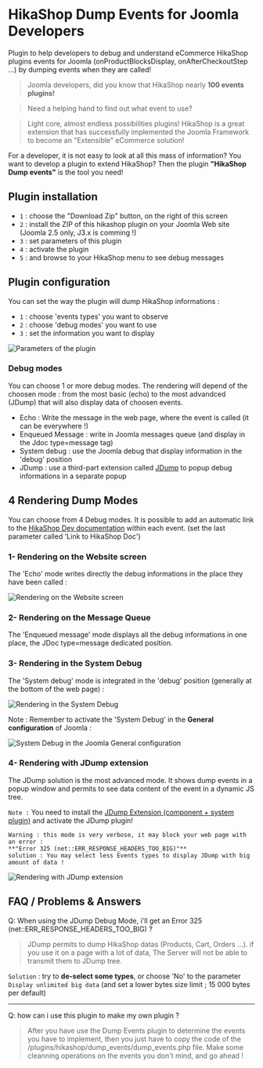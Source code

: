 HikaShop Dump Events for Joomla Developers
=====================

Plugin to help developers to debug and understand eCommerce HikaShop plugins events for Joomla (onProductBlocksDisplay, onAfterCheckoutStep ...) by dumping events when they are called!

> Joomla developers, did you know that HikaShop nearly **100 events plugins!**

> Need a helping hand to find out what event to use?

> Light core, almost endless possibilities plugins! HikaShop is a great extension that has successfully implemented the Joomla Framework to become an "Extensible" eCommerce solution! 

For a developer, it is not easy to look at all this mass of information? 
You want to develop a plugin to extend HikaShop? Then the plugin **"HikaShop Dump events"** is the tool you need!


## Plugin installation

- `1` : choose the "Download Zip" button, on the right of this screen
- `2` : install the ZIP of this hikashop plugin on your Joomla Web site (Joomla 2.5 only, J3.x is comming !)
- `3` : set parameters of this plugin
- `4` : activate the plugin
- `5` : and browse to your HikaShop menu to see debug messages


## Plugin configuration

You can set the way the plugin will dump HikaShop informations :
- `1` : choose 'events types' you want to observe
- `2` : choose 'debug modes' you want to use
- `3` : set the information you want to display

![Parameters of the plugin](/docs/captures/debug0.png "Parameters of the plugin")


### Debug modes
You can choose 1 or more debug modes. The rendering will depend of the choosen mode : from the most basic (echo) to the most advandced (JDump) that will also display data of choosen events.

- Echo : Write the message in the web page, where the event is called (it can be everywhere !)
- Enqueued Message : write in Joomla messages queue (and display in the Jdoc type=message tag)
- System debug : use the Joomla debug that display information in the 'debug' position
- JDump : use a third-part extension called <a href='http://extensions.joomla.org/extensions/miscellaneous/development/1509' target='_blank'>JDump</a> to popup debug informations in a separate popup


## 4 Rendering Dump Modes

You can choose from 4 Debug modes.
It is possible to add an automatic link to the <a href='http://www.hikashop.com/support/documentation/62-hikashop-developer-documentation.html' target='_blank'>HikaShop Dev documentation</a> within each event. (set the last parameter called 'Link to HikaShop Doc')

### 1- Rendering on the Website screen
The 'Echo' mode writes directly the debug informations in the place they have been called :

![Rendering on the Website screen](/docs/captures/debug1.png "Rendering on the Website screen")

### 2- Rendering on the Message Queue
The 'Enqueued message' mode displays all the debug informations in one place, the JDoc type=message dedicated position.


### 3- Rendering in the System Debug
The 'System debug' mode is integrated in the 'debug' position (generally at the bottom of the web page) :

![Rendering in the System Debug](/docs/captures/debug2.png "Rendering in the System Debug")



Note : Remember to activate the 'System Debug' in the **General configuration** of Joomla :

![System Debug in the Joomla General configuration](/docs/captures/debug2b.png "System Debug in the Joomla General configuration")


### 4- Rendering with JDump extension
The JDump solution is the most advanced mode. It shows dump events in a popup window and permits to see data content of the event in a dynamic JS tree.

`Note :` You need to install the <a href='http://extensions.joomla.org/extensions/miscellaneous/development/1509' target='_blank'>JDump Extension (component + system plugin)</a> and activate the JDump plugin!

```
Warning : this mode is very verbose, it may block your web page with an error :
**"Error 325 (net::ERR_RESPONSE_HEADERS_TOO_BIG)"**
solution : You may select less Events types to display JDump with big amount of data !
```

![Rendering with JDump extension](/docs/captures/debug3.png "Rendering with JDump extension")

## FAQ / Problems & Answers

Q: When using the JDump Debug Mode, i'll get an Error 325 (net::ERR_RESPONSE_HEADERS_TOO_BIG) ?
> JDump permits to dump HikaShop datas (Products, Cart, Orders ...). if you use it on a page with a lot of data, The Server will not be able to transmit them to JDump tree.

`Solution` : try to **de-select some types**, or choose 'No' to the parameter `Display unlimited big data` (and set a lower bytes size limit ; 15 000 bytes per default)

***
Q: how can i use this plugin to make my own plugin ?
> After you have use the Dump Events plugin to determine the events you have to implement, then you just have to copy the code of the /plugins/hikashop/dump_events/dump_events.php file. Make some cleanning operations on the events you don't mind, and go ahead !
